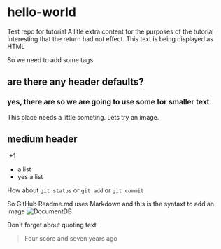 # hello-world
Test repo for tutorial
A litle extra content for the purposes of the tutorial
Interesting that the <CR> return had not effect.  This text is being displayed as HTML
<P>
  So we need to add some tags
  <h2> are there any header defaults?</h2>
<P>
  <h3>yes, there are so we are going to use some for smaller text</h3>
<P>
  This place needs a little someting. Lets try an image.

## medium header
:+1
- a list
- yes a list

How about `git status` or `git add` or `git commit`

So GitHub Readme.md uses Markdown and this is the syntaxt to add an image
![DocumentDB](https://github.com/billdoering/hello-world/docdb_logo.jpg)

Don't forget about quoting text
> Four score and seven years ago
